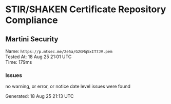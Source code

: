 # STIR/SHAKEN Certificate Repository Compliance

## Martini Security

Name: `https://p.mtsec.me/2e5a/G2GMqSxIT7JV.pem`\
Tested At: 18 Aug 25 21:01 UTC\
Time: 179ms

### Issues

no warning, or error, or notice date level issues were found

Generated: 18 Aug 25 21:13 UTC
